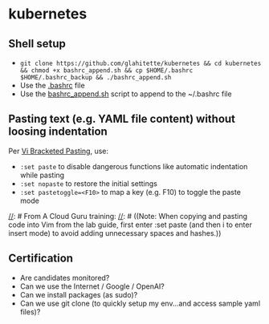 # kubernetes

## Shell setup

- `git clone https://github.com/glahitette/kubernetes && cd kubernetes && chmod +x bashrc_append.sh && cp $HOME/.bashrc $HOME/.bashrc_backup && ./bashrc_append.sh`
- Use the [.bashrc](.bashrc) file
- Use the [bashrc_append.sh](bashrc_append.sh) script to append to the ~/.bashrc file

## Pasting text (e.g. YAML file content) without loosing indentation

Per [Vi Bracketed Pasting](https://www.baeldung.com/linux/vi-indenting#vi-bracketed-pasting), use:
- `:set paste` to disable dangerous functions like automatic indentation while pasting
- `:set nopaste` to restore the initial settings 
- `:set pastetoggle=<F10>` to map a key (e.g. F10) to toggle the paste mode

[//]: # From A Cloud Guru training: 
[//]: # (&#40;Note: When copying and pasting code into Vim from the lab guide, first enter :set paste &#40;and then i to enter insert mode&#41; to avoid adding unnecessary spaces and hashes.&#41;)

[//]: # (Effectively, vi adds the necessary escape characters to bracket the new content and does not interpret anything within:)

## Certification

- Are candidates monitored?
- Can we use the Internet / Google / OpenAI?
- Can we install packages (as sudo)?
- Can we use git clone (to quickly setup my env...and access sample yaml files)?
